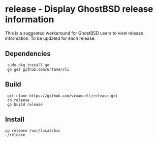 # release - Display GhostBSD release information

This is a suggested workaround for GhostBSD users to view release information. To be updated for each release.

## Dependencies
```
 sudo pkg install go
 go get github.com/urfave/cli
```

## Build
```
 git clone https://github.com/vimanuelt/release.git
 cd release
 go build release
 ```
 ## Install
 ```
 cp release /usr/local/bin
 ./release
```
